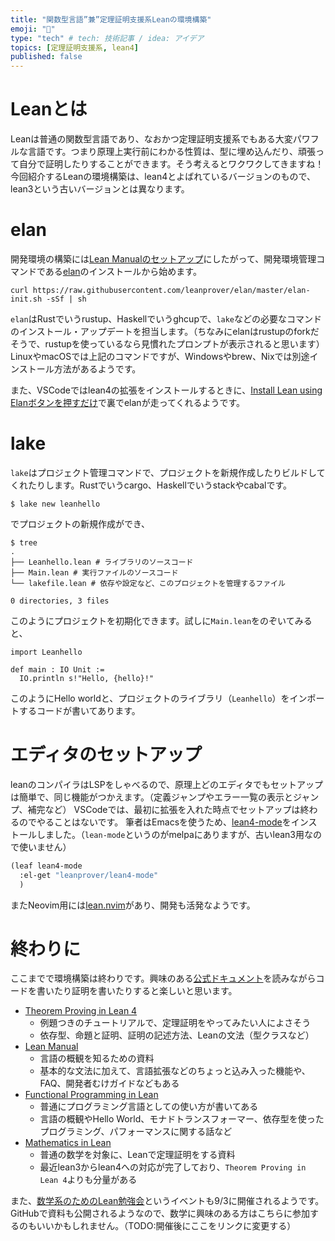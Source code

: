 ```yaml
---
title: "関数型言語”兼”定理証明支援系Leanの環境構築"
emoji: "🚀"
type: "tech" # tech: 技術記事 / idea: アイデア
topics: [定理証明支援系, lean4]
published: false
---
```


# Leanとは #

Leanは普通の関数型言語であり、なおかつ定理証明支援系でもある大変パワフルな言語です。つまり原理上実行前にわかる性質は、型に埋め込んだり、頑張って自分で証明したりすることができます。そう考えるとワクワクしてきますね！
今回紹介するLeanの環境構築は、lean4とよばれているバージョンのもので、lean3という古いバージョンとは異なります。

# elan #

開発環境の構築には[Lean Manualのセットアップ](https://leanprover.github.io/lean4/doc/setup.html#setting-up-lean)にしたがって、開発環境管理コマンドである[elan](https://github.com/leanprover/elan)のインストールから始めます。

``` shell
curl https://raw.githubusercontent.com/leanprover/elan/master/elan-init.sh -sSf | sh
```
`elan`はRustでいうrustup、Haskellでいうghcupで、`lake`などの必要なコマンドのインストール・アップデートを担当します。（ちなみにelanはrustupのforkだそうで、rustupを使っているなら見慣れたプロンプトが表示されると思います）
LinuxやmacOSでは上記のコマンドですが、Windowsやbrew、Nixでは別途インストール方法があるようです。

また、VSCodeではlean4の拡張をインストールするときに、[Install Lean using Elanボタンを押すだけ](https://leanprover.github.io/lean4/doc/quickstart.html)で裏でelanが走ってくれるようです。

# lake #
`lake`はプロジェクト管理コマンドで、プロジェクトを新規作成したりビルドしてくれたりします。Rustでいうcargo、Haskellでいうstackやcabalです。

``` shell
$ lake new leanhello
```
でプロジェクトの新規作成ができ、

``` shell
$ tree
.
├── Leanhello.lean # ライブラリのソースコード
├── Main.lean # 実行ファイルのソースコード
└── lakefile.lean # 依存や設定など、このプロジェクトを管理するファイル

0 directories, 3 files
```
このようにプロジェクトを初期化できます。試しに`Main.lean`をのぞいてみると、

``` lean
import Leanhello

def main : IO Unit :=
  IO.println s!"Hello, {hello}!"
```
このようにHello worldと、プロジェクトのライブラリ（`Leanhello`）をインポートするコードが書いてあります。

# エディタのセットアップ #
leanのコンパイラはLSPをしゃべるので、原理上どのエディタでもセットアップは簡単で、同じ機能がつかえます。（定義ジャンプやエラー一覧の表示とジャンプ、補完など）
VSCodeでは、最初に拡張を入れた時点でセットアップは終わるのでやることはないです。
筆者はEmacsを使うため、[lean4-mode](https://github.com/leanprover/lean4-mode)をインストールしました。（`lean-mode`というのがmelpaにありますが、古いlean3用なので使いません）

``` emacs-lisp:init.el
(leaf lean4-mode
  :el-get "leanprover/lean4-mode"
  )
```
またNeovim用には[lean.nvim](https://github.com/Julian/lean.nvim/)があり、開発も活発なようです。

# 終わりに #
ここまでで環境構築は終わりです。興味のある[公式ドキュメント](https://leanprover.github.io/documentation/)を読みながらコードを書いたり証明を書いたりすると楽しいと思います。


* [Theorem Proving in Lean 4](https://leanprover.github.io/theorem_proving_in_lean4/)
  * 例題つきのチュートリアルで、定理証明をやってみたい人によさそう
  * 依存型、命題と証明、証明の記述方法、Leanの文法（型クラスなど）
* [Lean Manual](https://leanprover.github.io/lean4/doc/)
  * 言語の概観を知るための資料
  * 基本的な文法に加えて、言語拡張などのちょっと込み入った機能や、FAQ、開発者むけガイドなどもある
* [Functional Programming in Lean](https://leanprover.github.io/functional_programming_in_lean/)
  * 普通にプログラミング言語としての使い方が書いてある
  * 言語の概観やHello World、モナドトランスフォーマー、依存型を使ったプログラミング、パフォーマンスに関する話など
* [Mathematics in Lean](https://leanprover-community.github.io/mathematics_in_lean/index.html)
  * 普通の数学を対象に、Leanで定理証明をする資料
  * 最近lean3からlean4への対応が完了しており、`Theorem Proving in Lean 4`よりも分量がある


また、[数学系のためのLean勉強会](https://haruhisa-enomoto.github.io/lean-math-workshop)というイベントも9/3に開催されるようです。GitHubで資料も公開されるようなので、数学に興味のある方はこちらに参加するのもいいかもしれません。（TODO:開催後にここをリンクに変更する）

